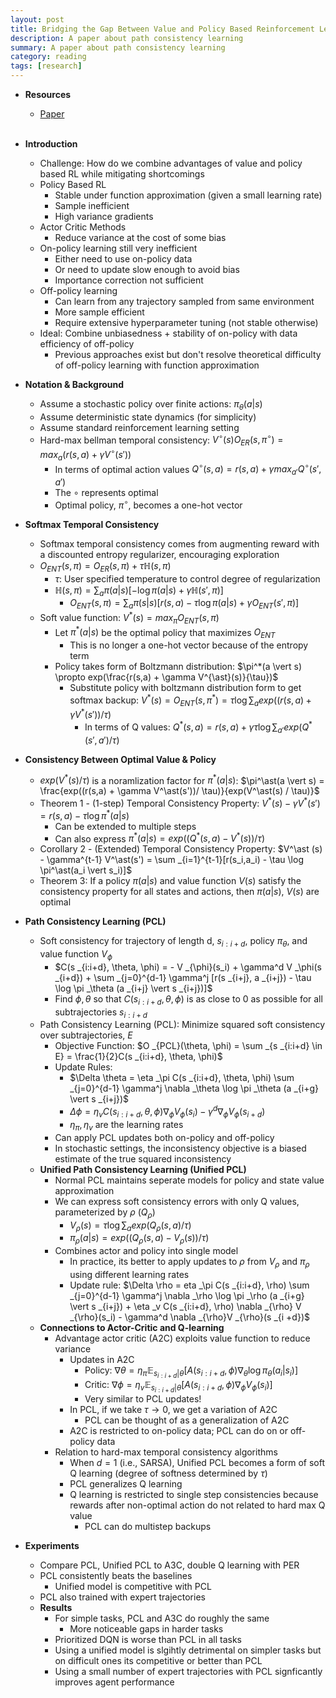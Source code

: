 ```yaml
---
layout: post
title: Bridging the Gap Between Value and Policy Based Reinforcement Learning
description: A paper about path consistency learning
summary: A paper about path consistency learning
category: reading
tags: [research]
---
```


* **Resources**
    - [Paper](https://arxiv.org/abs/1702.08892)
<br><br/>

* **Introduction**
    * Challenge: How do we combine advantages of value and policy based RL while mitigating shortcomings
    * Policy Based RL
        * Stable under function approximation (given a small learning rate)
        * Sample inefficient
        * High variance gradients
    * Actor Critic Methods
        * Reduce variance at the cost of some bias
    * On-policy learning still very inefficient
        * Either need to use on-policy data
        * Or need to update slow enough to avoid bias
        * Importance correction not sufficient
    * Off-policy learning 
        * Can learn from any trajectory sampled from same environment
        * More sample efficient
        * Require extensive hyperparameter tuning (not stable otherwise)
    * Ideal: Combine unbiasedness + stability of on-policy with data efficiency of off-policy
        * Previous approaches exist but don't resolve theoretical difficulty of off-policy learning with function approximation
* **Notation & Background**
    * Assume a stochastic policy over finite actions: $\pi _\theta(a \vert s)$
    * Assume deterministic state dynamics (for simplicity)
    * Assume standard reinforcement learning setting
    * Hard-max bellman temporal consistency: $V^\circ(s) O _{ER}(s, \pi^\circ) = max_a (r(s,a) + \gamma V^\circ(s'))$
        * In terms of optimal action values $Q^\circ(s,a) = r(s,a) + \gamma max _{a'}Q^\circ(s',a')$
        * The $\circ$ represents optimal
        * Optimal policy, $\pi^\circ$, becomes a one-hot vector
* **Softmax Temporal Consistency**
    * Softmax temporal consistency comes from augmenting reward with a discounted entropy regularizer, encouraging exploration
    * $O _{ENT}(s, \pi) = O _{ER} (s, \pi) + \tau \mathbb{H}(s, \pi)$
        * $\tau$: User specified temperature to control degree of regularization
        * $\mathbb{H}(s, \pi) = \sum_a \pi(a \vert s)[- \log \pi(a \vert s) + \gamma \mathbb{H}(s', \pi)]$
            * $O _{ENT}(s, \pi) = \sum_a \pi(s \vert s)[r(s,a) - \tau \log \pi(a \vert s) + \gamma O _{ENT}(s', \pi)]$
    * Soft value function: $V^* (s) = max_\pi O _{ENT}(s, \pi)$ 
        * Let $\pi^*(a \vert s)$ be the optimal policy that maximizes $O _{ENT}$
            * This is no longer a one-hot vector because of the entropy term
        * Policy takes form of Boltzmann distribution: $\pi^*(a \vert s) \propto exp(\frac{r(s,a) + \gamma V^{\ast}(s)}{\tau})$
            * Substitute policy with boltzmann distribution form to get softmax backup: $V^*(s) = O _{ENT}(s, \pi^\ast) = \tau \log \sum_a exp((r(s,a) + \gamma V^\ast(s'))/ \tau)$
                * In terms of Q values: $Q^\ast(s,a) = r(s,a) + \gamma \tau \log \sum _{a'} exp(Q^\ast(s',a')/ \tau)$
* **Consistency Between Optimal Value & Policy**
    * $exp(V^\ast(s) / \tau)$ is a noramlization factor for $\pi^\ast(a \vert s)$: $\pi^\ast(a \vert s) = \frac{exp((r(s,a) + \gamma V^\ast(s'))/ \tau)}{exp(V^\ast(s) / \tau)}$
    * Theorem 1 - (1-step) Temporal Consistency Property: $V^\ast (s) - \gamma V^\ast(s') = r(s,a) - \tau \log \pi^\ast(a \vert s)$
        * Can be extended to multiple steps
        * Can also express $\pi^\ast(a \vert s) = exp((Q^\ast(s,a) - V^\ast(s)) / \tau)$
    * Corollary 2 - (Extended) Temporal Consistency Property: $V^\ast (s) - \gamma^{t-1} V^\ast(s') = \sum _{i=1}^{t-1}[r(s_i,a_i) - \tau \log \pi^\ast(a_i \vert s_i)]$
    * Theorem 3: If a policy $\pi(a \vert s)$ and value function $V(s)$ satisfy the consistency property for all states and actions, then $\pi(a \vert s)$, $V(s)$ are optimal
* **Path Consistency Learning (PCL)**
    * Soft consistency for trajectory of length d, $s _{i:i+d}$, policy $\pi _\theta$, and value function $V _{\phi}$
        * $C(s _{i:i+d}, \theta, \phi) = - V _{\phi}(s_i) + \gamma^d V _\phi(s _{i+d}) + \sum _{j=0}^{d-1} \gamma^j [r(s _{i+j}, a _{i+j}) - \tau \log \pi _\theta (a _{i+j} \vert s _{i+j})]$
        * Find $\phi, \theta$ so that $C(s _{i:i+d}, \theta, \phi)$ is as close to 0 as possible for all subtrajectories $s _{i:i+d}$
    * Path Consistency Learning (PCL): Minimize squared soft consistency over subtrajectories, $E$
        * Objective Function: $O _{PCL}(\theta, \phi) = \sum _{s _{i:i+d} \in E} = \frac{1}{2}C(s _{i:i+d}, \theta, \phi)$
        * Update Rules:
            * $\Delta \theta = \eta _\pi C(s _{i:i+d}, \theta, \phi) \sum _{j=0}^{d-1} \gamma^j \nabla _\theta \log \pi _\theta (a _{i+g} \vert s _{i+j})$
            * $\Delta \phi = \eta _v C(s _{i:i+d}, \theta, \phi) \nabla _{\phi} V _{\phi}(s_i) - \gamma^d \nabla _{\phi}V _{\phi}(s _{i +d})$
            * $\eta _{\pi}, \eta_v$ are the learning rates
        * Can apply PCL updates both on-policy and off-policy
        * In stochastic settings, the inconsistency objective is a biased estimate of the true squared inconsistency
    * **Unified Path Consistency Learning (Unified PCL)**
        * Normal PCL maintains seperate models for policy and state value approximation
        * We can express soft consistency errors with only Q values, parameterized by $\rho$ ($Q _\rho$)
            * $V _\rho (s) = \tau \log \sum_a exp(Q _\rho (s,a) / \tau)$
            * $\pi _\rho (a\vert s) = exp((Q _\rho (s,a) - V _\rho(s))/\tau)$
        * Combines actor and policy into single model
            * In practice, its better to apply updates to $\rho$ from $V _\rho$ and $\pi _\rho$ using different learning rates
            * Update rule: $\Delta \rho = eta _\pi C(s _{i:i+d}, \rho) \sum _{j=0}^{d-1} \gamma^j \nabla _\rho \log \pi _\rho (a _{i+g} \vert s _{i+j}) + \eta _v C(s _{i:i+d}, \rho) \nabla _{\rho} V _{\rho}(s_i) - \gamma^d \nabla _{\rho}V _{\rho}(s _{i +d})$
    * **Connections to Actor-Critic and Q-learning**
        * Advantage actor critic (A2C) exploits value function to reduce variance
            * Updates in A2C
                * Policy: $\nabla \theta = \eta _\pi \mathbb{E} _{s _{i:i+d} \vert \theta}[A(s _{i:i+d}, \phi) \nabla _{\theta} \log \pi _{\theta}(a_i \vert s_i)]$
                * Critic: $\nabla \phi = \eta _v \mathbb{E} _{s _{i:i+d} \vert \theta}[A(s _{i:i+d}, \phi) \nabla _{\phi} V _{\phi}(s_i)]$
                * Very similar to PCL updates!
            * In PCL, if we take $\tau \rightarrow 0$, we get a variation of A2C
                * PCL can be thought of as a generalization of A2C
            * A2C is restricted to on-policy data; PCL can do on or off-policy data
        * Relation to hard-max temporal consistency algorithms
            * When $d = 1$ (i.e., SARSA), Unified PCL becomes a form of soft Q learning (degree of softness determined by $\tau$)
            * PCL generalizes Q learning
            * Q learning is restricted to single step consistencies because rewards after non-optimal action do not related to hard max Q value
                * PCL can do multistep backups
* **Experiments**
    * Compare PCL, Unified PCL to A3C, double Q learning with PER
    * PCL consistently beats the baselines
        * Unified model is competitive with PCL
    * PCL also trained with expert trajectories
    * **Results**
        * For simple tasks, PCL and A3C do roughly the same
            * More noticeable gaps in harder tasks
        * Prioritized DQN is worse than PCL in all tasks
        * Using a unified model is slgihtly detrimental on simpler tasks but on difficult ones its competitive or better than PCL
        * Using a small number of expert trajectories with PCL signficantly improves agent performance
